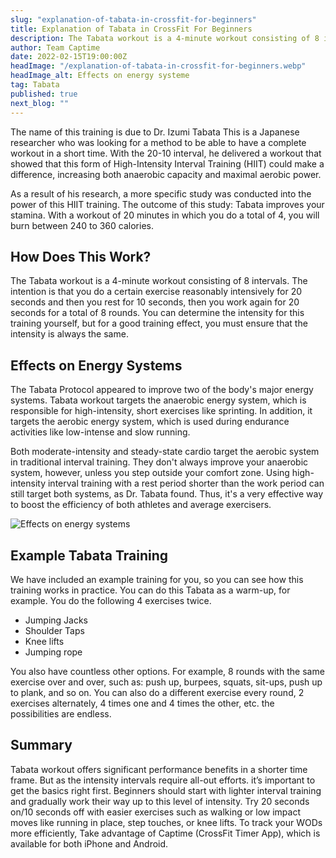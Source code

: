 ```yaml
---
slug: "explanation-of-tabata-in-crossfit-for-beginners"
title: Explanation of Tabata in CrossFit For Beginners
description: The Tabata workout is a 4-minute workout consisting of 8 intervals. You do a certain exercise reasonably intensively for 20 seconds, and then you rest for 10 seconds,  for a total of 8 rounds.
author: Team Captime
date: 2022-02-15T19:00:00Z
headImage: "/explanation-of-tabata-in-crossfit-for-beginners.webp"
headImage_alt: Effects on energy systeme
tag: Tabata
published: true
next_blog: ""
---
```


The name of this training is due to Dr. Izumi Tabata This is a Japanese researcher who was looking for a method to be able to have a complete workout in a short time. With the 20-10 interval, he delivered a workout that showed that this form of High-Intensity Interval Training (HIIT) could make a difference, increasing both anaerobic capacity and maximal aerobic power.

As a result of his research, a more specific study was conducted into the power of this HIIT training. The outcome of this study: Tabata improves your stamina. With a workout of 20 minutes in which you do a total of 4, you will burn between 240 to 360 calories.

## How Does This Work?

The Tabata workout is a 4-minute workout consisting of 8 intervals. The intention is that you do a certain exercise reasonably intensively for 20 seconds and then you rest for 10 seconds, then you work again for 20 seconds for a total of 8 rounds. You can determine the intensity for this training yourself, but for a good training effect, you must ensure that the intensity is always the same.

## Effects on Energy Systems

The Tabata Protocol appeared to improve two of the body's major energy systems. Tabata workout targets the anaerobic energy system, which is responsible for high-intensity, short exercises like sprinting. In addition, it targets the aerobic energy system, which is used during endurance activities like low-intense and slow running.

Both moderate-intensity and steady-state cardio target the aerobic system in traditional interval training. They don't always improve your anaerobic system, however, unless you step outside your comfort zone. Using high-intensity interval training with a rest period shorter than the work period can still target both systems, as Dr. Tabata found. Thus, it's a very effective way to boost the efficiency of both athletes and average exercisers.

![Effects on energy systems](/effects-on-energy-systems.webp)

## Example Tabata Training

We have included an example training for you, so you can see how this training works in practice. You can do this Tabata as a warm-up, for example. You do the following 4 exercises twice.

- Jumping Jacks
- Shoulder Taps
- Knee lifts
- Jumping rope

You also have countless other options. For example, 8 rounds with the same exercise over and over, such as: push up, burpees, squats, sit-ups, push up to plank, and so on. You can also do a different exercise every round, 2 exercises alternately, 4 times one and 4 times the other, etc. the possibilities are endless.

## Summary

Tabata workout offers significant performance benefits in a shorter time frame. But as the intensity intervals require all-out efforts. it’s important to get the basics right first. Beginners should start with lighter interval training and gradually work their way up to this level of intensity. Try 20 seconds on/10 seconds off with easier exercises such as walking or low impact moves like running in place, step touches, or knee lifts. To track your WODs more efficiently, Take advantage of Captime (CrossFit Timer App), which is available for both iPhone and Android.
